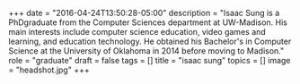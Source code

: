 +++
date = "2016-04-24T13:50:28-05:00"
description = "Isaac Sung is a PhDgraduate from the Computer Sciences department at UW-Madison. His main interests include computer science education, video games and learning, and education technology. He obtained his Bachelor's in Computer Science at the University of Oklahoma in 2014 before moving to Madison."
role = "graduate"
draft = false
tags = []
title = "isaac sung"
topics = []
image = "headshot.jpg"
+++
